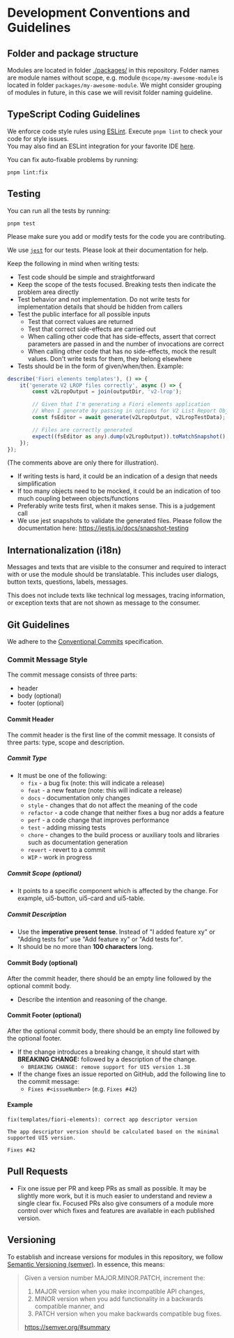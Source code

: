 # Development Conventions and Guidelines

## Folder and package structure
Modules are located in folder [./packages/](./packages/) in this repository. Folder names are module names without scope, e.g. module `@scope/my-awesome-module` is located in folder `packages/my-awesome-module`. We might consider grouping of modules in future, in this case we will revisit folder naming guideline.

## TypeScript Coding Guidelines
We enforce code style rules using [ESLint](https://eslint.org). Execute `pnpm lint` to check your code for style issues.  
You may also find an ESLint integration for your favorite IDE [here](https://eslint.org/docs/user-guide/integrations).

You can fix auto-fixable problems by running:

```shell
pnpm lint:fix
```
## Testing
You can run all the tests by running:
```
pnpm test
```

Please make sure you add or modify tests for the code you are contributing.

We use [`jest`](https://jestjs.io/docs/getting-started) for our tests. Please look at their documentation for help.

Keep the following in mind when writing tests:
* Test code should be simple and straightforward
* Keep the scope of the tests focused. Breaking tests then indicate the problem area directly
* Test behavior and not implementation. Do not write tests for implementation details that should be hidden from callers
* Test the public interface for all possible inputs
  - Test that correct values are returned
  - Test that correct side-effects are carried out
  - When calling other code that has side-effects, assert that correct parameters are passed in and the number of invocations are correct
  - When calling other code that has no side-effects, mock the result values. Don't write tests for them, they belong elsewhere
* Tests should be in the form of given/when/then. Example:
```typescript
describe('Fiori elements templates'), () => {
    it('generate V2 LROP files correctly', async () => {
        const v2LropOutput = join(outputDir, 'v2-lrop');

        // Given that I'm generating a Fiori elements application
        // When I generate by passing in options for V2 List Report Object Page
        const fsEditor = await generate(v2LropOutput, v2LropTestData);

        // Files are correctly generated
        expect((fsEditor as any).dump(v2LropOutput)).toMatchSnapshot();
    });
});
```
(The comments above are only there for illustration).

* If writing tests is hard, it could be an indication of a design that needs simplification
* If too many objects need to be mocked, it could be an indication of too much coupling between objects/functions
* Preferably write tests first, when it makes sense. This is a judgement call
* We use jest snapshots to validate the generated files. Please follow the documentation here: https://jestjs.io/docs/snapshot-testing


## Internationalization (i18n)
Messages and texts that are visible to the consumer and required to interact with or use the module should be translatable. This includes user dialogs, button texts, questions, labels, messages. 

This does not include texts like technical log messages, tracing information, or exception texts that are not shown as message to the consumer.
## Git Guidelines

We adhere to the [Conventional Commits](https://conventionalcommits.org) specification.

### Commit Message Style
The commit message consists of three parts:
- header
- body (optional)
- footer (optional)

#### Commit Header
The commit header is the first line of the commit message. It consists of three parts: type, scope and description.

##### Commit Type
- It must be one of the following:
    + `fix` - a bug fix (note: this will indicate a release)
    + `feat` - a new feature (note: this will indicate a release)
    + `docs` - documentation only changes
    + `style` - changes that do not affect the meaning of the code
    + `refactor` - a code change that neither fixes a bug nor adds a feature
    + `perf` - a code change that improves performance
    + `test` - adding missing tests
    + `chore` - changes to the build process or auxiliary tools and libraries such as documentation generation
    + `revert` - revert to a commit
    + `WIP` - work in progress

##### Commit Scope (optional)
- It points to a specific component which is affected by the change. For example, ui5-button, ui5-card and ui5-table.

##### Commit Description
- Use the **imperative present tense**. Instead of "I added feature xy" or "Adding tests for" use "Add feature xy" or "Add tests for".
- It should be no more than **100 characters** long.


#### Commit Body (optional)
After the commit header, there should be an empty line followed by the optional commit body.
- Describe the intention and reasoning of the change.

#### Commit Footer (optional)
After the optional commit body, there should be an empty line followed by the optional footer.
- If the change introduces a breaking change, it should start with **BREAKING CHANGE:** followed by a description of the change.
    + `BREAKING CHANGE: remove support for UI5 version 1.38`
- If the change fixes an issue reported on GitHub, add the following line to the commit message:
    + `Fixes #<issueNumber>` (e.g. `Fixes #42`)

#### Example
```
fix(templates/fiori-elements): correct app descriptor version

The app descriptor version should be calculated based on the minimal supported UI5 version.

Fixes #42
```

## Pull Requests

- Fix one issue per PR and keep PRs as small as possible. It may be slightly more work, but it is much easier to understand and review a single clear fix. Focused PRs also give consumers of a module more control over which fixes and features are available in each published version.

## Versioning
To establish and increase versions for modules in this repository, we follow [Semantic Versioning (semver)](https://semver.org/). In essence, this means:

> Given a version number MAJOR.MINOR.PATCH, increment the:
> 1. MAJOR version when you make incompatible API changes,
> 1. MINOR version when you add functionality in a backwards compatible manner, and
> 1. PATCH version when you make backwards compatible bug fixes.
>
> https://semver.org/#summary
